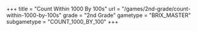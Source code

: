 +++
title = "Count Within 1000 By 100s"
url = "/games/2nd-grade/count-within-1000-by-100s"
grade = "2nd Grade"
gametype = "BRIX_MASTER"
subgametype = "COUNT_1000_BY_100"
+++